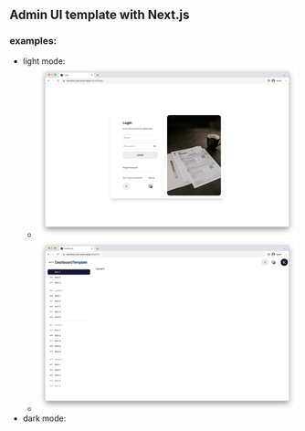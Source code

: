 ## Admin UI template with Next.js

### examples:
- light mode:
  - ![login page](/public/login.png)
  - ![dashboard page](/public/dashboard.png)
- dark mode:

